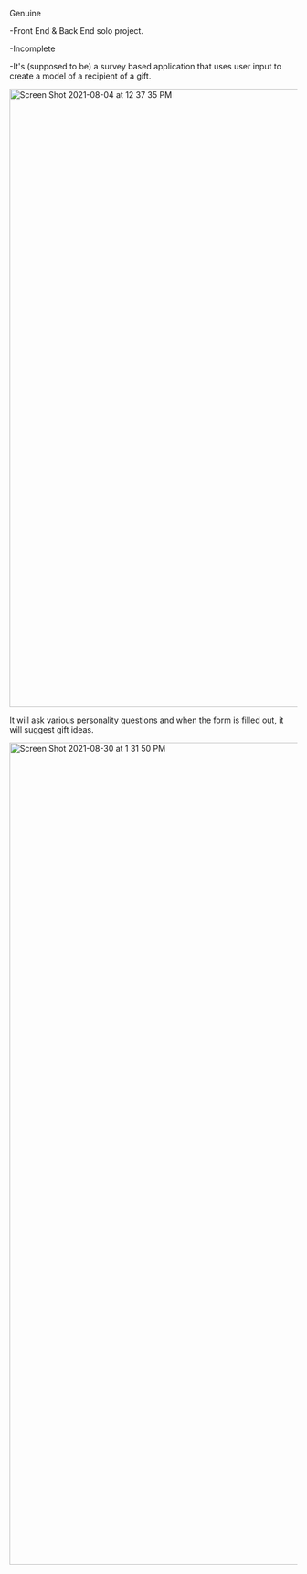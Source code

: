 Genuine

-Front End & Back End solo project.

-Incomplete

-It's (supposed to be) a survey based application that uses user input to create a model of a recipient of a gift.

<img width="1083" alt="Screen Shot 2021-08-04 at 12 37 35 PM" src="https://user-images.githubusercontent.com/34945097/128220152-cf7a2fdc-a852-4c56-9a0f-659f64b4445c.png">

It will ask various personality questions and when the form is filled out, it will suggest gift ideas.

<img width="1440" alt="Screen Shot 2021-08-30 at 1 31 50 PM" src="https://user-images.githubusercontent.com/34945097/131380404-e9e3963b-5fc6-4f79-bed1-cbce856ca2e2.png">

